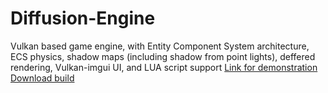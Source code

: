 # Diffusion-Engine
Vulkan based game engine, with Entity Component System architecture, ECS physics, shadow maps (including shadow from point lights), deffered rendering, Vulkan-imgui UI, and LUA script support
[Link for demonstration](https://www.youtube.com/watch?v=veRsX7B9eao)
[Download build](https://disk.yandex.ru/d/WgQ4VoPsks0wpw)

